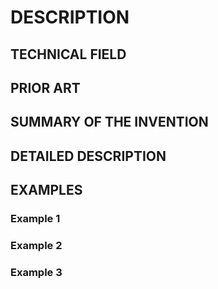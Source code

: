 # DESCRIPTION

## TECHNICAL FIELD

## PRIOR ART

## SUMMARY OF THE INVENTION

## DETAILED DESCRIPTION

## EXAMPLES

### Example 1

### Example 2

### Example 3

